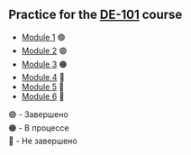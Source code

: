## Practice for the [DE-101](https://github.com/Data-Learn/data-engineering) course
- [Module 1](https://github.com/RaM0x1010/DE-101/tree/master/Module1) :green_circle:
- [Module 2](https://github.com/RaM0x1010/DE-101/tree/master/Module2) :green_circle:
- [Module 3](https://github.com/RaM0x1010/DE-101) :orange_circle:
- [Module 4](https://github.com/RaM0x1010/DE-101) :red_circle:
- [Module 5](https://github.com/RaM0x1010/DE-101) :red_circle:
- [Module 6](https://github.com/RaM0x1010/DE-101) :red_circle:

:green_circle: - Завершено  
:orange_circle: - В процессе  
:red_circle: - Не завершено  

